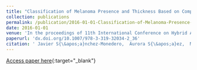 ```yaml
---
title: "Classification of Melanoma Presence and Thickness Based on Computational Image Analysis"
collection: publications
permalink: /publication/2016-01-01-Classification-of-Melanoma-Presence-and-Thickness-Based-on-Computational-Image-Analysis
date: 2016-01-01
venue: 'In the proceedings of 11th International Conference on Hybrid Artificial Intelligent Systems (HAIS2016)'
paperurl: 'dx.doi.org/10.1007/978-3-319-32034-2_36'
citation: ' Javier S{\&apos;a}nchez-Monedero,  Aurora S{\&apos;a}ez,  Mar{\&apos;i}a P{\&apos;e}rez-Ortiz,  Pedro Guti{\&apos;e}rrez,  C{\&apos;e}sar Herv{\&apos;a}s-Mart{\&apos;i}nez, &quot;Classification of Melanoma Presence and Thickness Based on Computational Image Analysis.&quot; In the proceedings of 11th International Conference on Hybrid Artificial Intelligent Systems (HAIS2016), 2016.'
---
```

[Access paper here](dx.doi.org/10.1007/978-3-319-32034-2_36){:target="_blank"}
